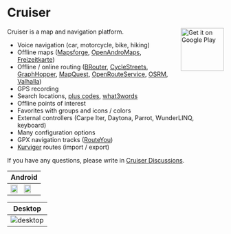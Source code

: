 # Cruiser

<a href='https://play.google.com/store/apps/details?id=gr.talent.cruiser'><img alt='Get it on Google Play' src='https://play.google.com/intl/en_us/badges/static/images/badges/en_badge_web_generic.png' height='100' align='right'/></a>

Cruiser is a map and navigation platform.

- Voice navigation (car, motorcycle, bike, hiking)
- Offline maps ([Mapsforge](https://download.mapsforge.org/), [OpenAndroMaps](https://www.openandromaps.org/en/), [Freizeitkarte](https://www.freizeitkarte-osm.de/android/en/index.html))
- Offline / online routing ([BRouter](https://brouter.de/), [CycleStreets](https://www.cyclestreets.net/), [GraphHopper](https://www.graphhopper.com/), [MapQuest](https://www.mapquest.com/), [OpenRouteService](https://openrouteservice.org/), [OSRM](https://project-osrm.org/), [Valhalla](https://valhalla.openstreetmap.de/))
- GPS recording
- Search locations, [plus codes](https://maps.google.com/pluscodes/), [what3words](https://what3words.com/)
- Offline points of interest
- Favorites with groups and icons / colors
- External controllers (Carpe Iter, Daytona, Parrot, WunderLINQ, keyboard)
- Many configuration options
- GPX navigation tracks ([RouteYou](https://www.routeyou.com/))
- [Kurviger](https://kurviger.de/en) routes (import / export)

If you have any questions, please write in [Cruiser Discussions](https://github.com/devemux86/cruiser/discussions).

|Android|
|-------|
|<img src="https://github.com/devemux86/cruiser/assets/3484020/9718940e-a823-4869-9c92-64498495574d" width="50%"/><img src="https://github.com/devemux86/cruiser/assets/3484020/881310dd-30ff-44af-afe5-cf7ec124c966" width="50%"/>|

|Desktop|
|-------|
|![desktop](https://user-images.githubusercontent.com/3484020/210542646-0e5a6bfb-709e-4410-9329-3680068c44cf.png)|
